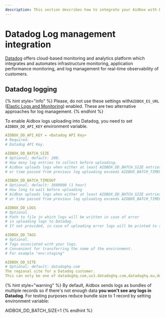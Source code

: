 ```yaml
---
description: This section describes how to integrate your Aidbox with Datadog.
---
```


# Datadog Log management integration

[Datadog](https://www.datadoghq.com/) offers cloud-based monitoring and analytics platform which integrates and automates infrastructure monitoring, application performance monitoring, and log management for real-time observability of customers.

## Datadog logging

{% hint style="info" %}
Please, do not use these settings with`AIDBOX_ES_URL` \([Elastic Logs and Monitoring](elastic-logs-and-monitoring-integration.md)\) enabled. These are two alternative approaches for log management.
{% endhint %}

To enable Aidbox logs uploading into Datadog, you need to set `AIDBOX_DD_API_KEY` environment variable.

```yaml
AIDBOX_DD_API_KEY = <Datadog API Key>
# Required.
# Datadog API Key.

AIDBOX_DD_BATCH_SIZE
# Optional; default: 200.
# How many log entries to collect before uploading.
# Aidbox uploads logs when either at least AIDBOX_DD_BATCH_SIZE entries collected 
# or time passed from previous log uploading exceeds AIDBOX_BATCH_TIMEOUT

AIDBOX_DD_BATCH_TIMEOUT
# Optional; default: 3600000 (1 hour)
# How long to wait before uploading
# Aidbox uploads logs when either at least AIDBOX_DD_BATCH_SIZE entries collected 
# or time passed from previous log uploading exceeds AIDBOX_BATCH_TIMEOUT

AIDBOX_DD_LOGS
# Optional.
# Path to file in which logs will be written in case of error 
# in uploading logs to Datadog.
# If not provided, in case of uploading error logs will be printed to stdout.

AIDBOX_DD_TAGS
# Optional.
# Tags associated with your logs.
# Convenient for transferring the name of the environment.
# For example "env:staging"

AIDBOX_DD_SITE
# Optional; default: datadoghq.com
The regional site for a Datadog customer. 
This can only be one of datadoghq.com,us3.datadoghq.com,datadoghq.eu,ddog-gov.com
```

{% hint style="warning" %}
By default, Aidbox sends logs as bundles of multiple records so if there's not enough data **you won't see any logs in Datadog**. For testing purposes reduce bundle size to 1 record by setting environment variable:

AIDBOX\_DD\_BATCH\_SIZE=1
{% endhint %}

